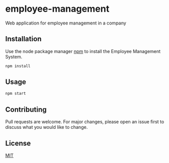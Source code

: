 # employee-management
Web application for employee management in a company

## Installation

Use the node package manager [npm](https://nodejs.org/en/) to install the Employee Management System.

```bash
npm install
```

## Usage

```node.js
npm start
```

## Contributing

Pull requests are welcome. For major changes, please open an issue first to discuss what you would like to change.


## License
[MIT](https://choosealicense.com/licenses/mit/)
